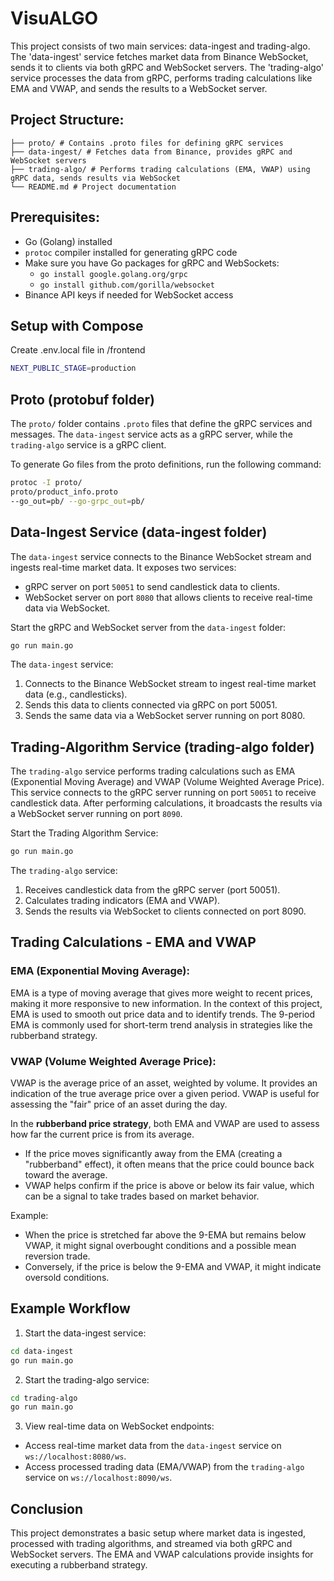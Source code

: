 # VisuALGO

This project consists of two main services: data-ingest and trading-algo.
The 'data-ingest' service fetches market data from Binance WebSocket,
sends it to clients via both gRPC and WebSocket servers. The 'trading-algo'
service processes the data from gRPC, performs trading calculations like EMA
and VWAP, and sends the results to a WebSocket server.

## Project Structure:

```
├── proto/ # Contains .proto files for defining gRPC services
├── data-ingest/ # Fetches data from Binance, provides gRPC and WebSocket servers
├── trading-algo/ # Performs trading calculations (EMA, VWAP) using gRPC data, sends results via WebSocket
└── README.md # Project documentation
```

## Prerequisites:

- Go (Golang) installed
- `protoc` compiler installed for generating gRPC code
- Make sure you have Go packages for gRPC and WebSockets:
  - `go install google.golang.org/grpc`
  - `go install github.com/gorilla/websocket`
- Binance API keys if needed for WebSocket access

## Setup with Compose

Create .env.local file in /frontend

```bash
NEXT_PUBLIC_STAGE=production
```

## Proto (protobuf folder)

The `proto/` folder contains `.proto` files that define the gRPC services and messages.
The `data-ingest` service acts as a gRPC server, while the `trading-algo` service is a gRPC client.

To generate Go files from the proto definitions, run the following command:

```bash
protoc -I proto/ 
proto/product_info.proto 
--go_out=pb/ --go-grpc_out=pb/
```

## Data-Ingest Service (data-ingest folder)

The `data-ingest` service connects to the Binance WebSocket stream and ingests real-time market data.
It exposes two services:

- gRPC server on port `50051` to send candlestick data to clients.
- WebSocket server on port `8080` that allows clients to receive real-time data via WebSocket.

Start the gRPC and WebSocket server from the `data-ingest` folder:

```bash
go run main.go
```

The `data-ingest` service:

1. Connects to the Binance WebSocket stream to ingest real-time market data (e.g., candlesticks).
2. Sends this data to clients connected via gRPC on port 50051.
3. Sends the same data via a WebSocket server running on port 8080.

## Trading-Algorithm Service (trading-algo folder)

The `trading-algo` service performs trading calculations such as EMA (Exponential Moving Average) and VWAP (Volume Weighted Average Price).
This service connects to the gRPC server running on port `50051` to receive candlestick data.
After performing calculations, it broadcasts the results via a WebSocket server running on port `8090`.

Start the Trading Algorithm Service:

```bash
go run main.go
```

The `trading-algo` service:

1. Receives candlestick data from the gRPC server (port 50051).
2. Calculates trading indicators (EMA and VWAP).
3. Sends the results via WebSocket to clients connected on port 8090.

## Trading Calculations - EMA and VWAP

### EMA (Exponential Moving Average):

EMA is a type of moving average that gives more weight to recent prices, making it more responsive to new information.
In the context of this project, EMA is used to smooth out price data and to identify trends.
The 9-period EMA is commonly used for short-term trend analysis in strategies like the rubberband strategy.

### VWAP (Volume Weighted Average Price):

VWAP is the average price of an asset, weighted by volume. It provides an indication of the true average price over a given period.
VWAP is useful for assessing the "fair" price of an asset during the day.

In the **rubberband price strategy**, both EMA and VWAP are used to assess how far the current price is from its average.

- If the price moves significantly away from the EMA (creating a "rubberband" effect), it often means that the price could bounce back toward the average.
- VWAP helps confirm if the price is above or below its fair value, which can be a signal to take trades based on market behavior.

Example:

- When the price is stretched far above the 9-EMA but remains below VWAP, it might signal overbought conditions and a possible mean reversion trade.
- Conversely, if the price is below the 9-EMA and VWAP, it might indicate oversold conditions.

## Example Workflow

1. Start the data-ingest service:

```bash
cd data-ingest
go run main.go
```

2. Start the trading-algo service:

```bash
cd trading-algo
go run main.go
```

3. View real-time data on WebSocket endpoints:

- Access real-time market data from the `data-ingest` service on `ws://localhost:8080/ws`.
- Access processed trading data (EMA/VWAP) from the `trading-algo` service on `ws://localhost:8090/ws`.

## Conclusion

This project demonstrates a basic setup where market data is ingested, processed with trading algorithms, and streamed via both gRPC and WebSocket servers. The EMA and VWAP calculations provide insights for executing a rubberband strategy.
